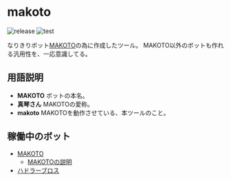 # makoto

![release](https://img.shields.io/github/v/release/pooza/makoto.svg)
![test](https://github.com/pooza/makoto/workflows/test/badge.svg)

なりきりボット[MAKOTO](https://precure.ml/@makoto)の為に作成したツール。
MAKOTO以外のボットも作れる汎用性を、一応意識してる。

## 用語説明

- __MAKOTO__ ボットの本名。
- __真琴さん__ MAKOTOの愛称。
- __makoto__ MAKOTOを動作させている、本ツールのこと。

## 稼働中のボット

- [MAKOTO](https://precure.ml/@makoto)
  - [MAKOTOの説明](https://lm.korako.me/post/6526)
- [ハドラーブロス](https://mstdn.delmulin.com/@hadlarbot)

